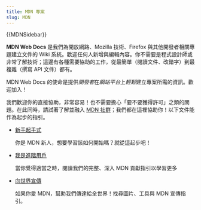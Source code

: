 ```yaml
---
title: MDN 專案
slug: MDN
---
```


{{MDNSidebar}}

**MDN Web Docs** 是我們為開放網路、Mozilla 技術、Firefox 與其他開發者相關專題建立文件的 Wiki 系統。歡迎任何人新增與編輯內容。你不需要是程式設計師或非常了解技術；這邊有各種需要協助的工作，從最簡單（閱讀文件、改錯字）到最複雜（撰寫 API 文件）都有。

MDN Web Docs 的使命是提供*開發者*在*網站平台*上*輕鬆*建立專案所需的資訊。歡迎加入！

我們歡迎你的直接協助，非常容易！也不需要擔心「要不要獲得許可」之類的問題。在此同時，請試著了解並融入 [MDN 社群](/zh-TW/docs/MDN/Community)；我們都在這裡協助你！以下文件能作為起步的指引。

- [新手起手式](/zh-TW/docs/MDN/Community/Contributing/Getting_started)

  你是 MDN 新人，想要學習該如何開始嗎？就從這起步吧！

- [我是進階用戶](/zh-TW/docs/MDN/Contribute)

  當你覺得適當之時，閱讀我們的完整、深入 MDN 貢獻指引以學習更多

- [向世界宣傳](/zh-TW/docs/MDN/Promote)

  如果你愛 MDN，幫助我們傳達給全世界！找尋圖片、工具與 MDN 宣傳指引。
